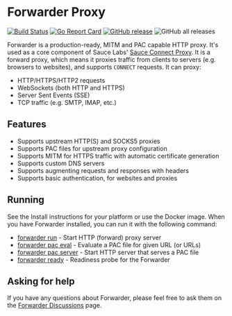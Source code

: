 # Forwarder Proxy

[![Build Status](https://github.com/saucelabs/forwarder/actions/workflows/go.yml/badge.svg)](https://github.com/saucelabs/forwarder/actions/workflows/go.yml) [![Go Report Card](https://goreportcard.com/badge/github.com/saucelabs/forwarder)](https://goreportcard.com/report/github.com/saucelabs/forwarder) [![GitHub release](https://img.shields.io/github/release/saucelabs/forwarder.svg)](https://github.com/saucelabs/forwarder/releases) ![GitHub all releases](https://img.shields.io/github/downloads/saucelabs/forwarder/total)

Forwarder is a production-ready, MITM and PAC capable HTTP proxy.
It's used as a core component of Sauce Labs' [Sauce Connect Proxy](https://docs.saucelabs.com/secure-connections/sauce-connect/).
It is a forward proxy, which means it proxies traffic from clients to servers (e.g. browsers to websites), and supports `CONNECT` requests.
It can proxy:

* HTTP/HTTPS/HTTP2 requests
* WebSockets (both HTTP and HTTPS)
* Server Sent Events (SSE)
* TCP traffic (e.g. SMTP, IMAP, etc.)

## Features

* Supports upstream HTTP(S) and SOCKS5 proxies
* Supports PAC files for upstream proxy configuration
* Supports MITM for HTTPS traffic with automatic certificate generation
* Supports custom DNS servers
* Supports augmenting requests and responses with headers
* Supports basic authentication, for websites and proxies

## Running

See the Install instructions for your platform or use the Docker image.
When you have Forwarder installed, you can run it with the following command:

- [forwarder run](cli/forwarder_run.md) - Start HTTP (forward) proxy server
- [forwarder pac eval](cli/forwarder_pac_eval.md) - Evaluate a PAC file for given URL (or URLs)
- [forwarder pac server](cli/forwarder_pac_server.md) - Start HTTP server that serves a PAC file
- [forwarder ready](cli/forwarder_ready.md) - Readiness probe for the Forwarder

## Asking for help

If you have any questions about Forwarder, please feel free to ask them on the
[Forwarder Discussions](https://github.com/saucelabs/forwarder/discussions) page.